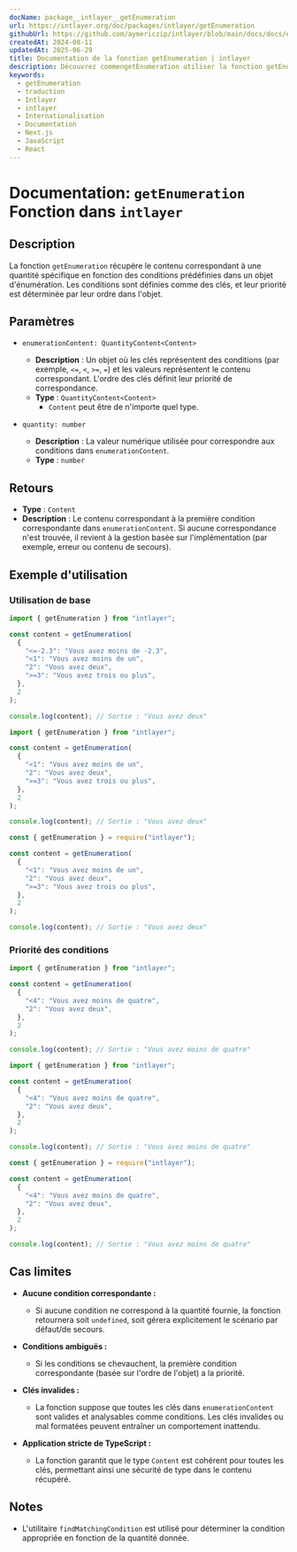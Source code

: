 ```yaml
---
docName: package__intlayer__getEnumeration
url: https://intlayer.org/doc/packages/intlayer/getEnumeration
githubUrl: https://github.com/aymericzip/intlayer/blob/main/docs/docs/en/packages/intlayer/getEnumeration.md
createdAt: 2024-08-11
updatedAt: 2025-06-29
title: Documentation de la fonction getEnumeration | intlayer
description: Découvrez commengetEnumeration utiliser la fonction getEnumeration pour le package intlayer
keywords:
  - getEnumeration
  - traduction
  - Intlayer
  - intlayer
  - Internationalisation
  - Documentation
  - Next.js
  - JavaScript
  - React
---
```


# Documentation: `getEnumeration` Fonction dans `intlayer`

## Description

La fonction `getEnumeration` récupère le contenu correspondant à une quantité spécifique en fonction des conditions prédéfinies dans un objet d'énumération. Les conditions sont définies comme des clés, et leur priorité est déterminée par leur ordre dans l'objet.

## Paramètres

- `enumerationContent: QuantityContent<Content>`

  - **Description** : Un objet où les clés représentent des conditions (par exemple, `<=`, `<`, `>=`, `=`) et les valeurs représentent le contenu correspondant. L'ordre des clés définit leur priorité de correspondance.
  - **Type** : `QuantityContent<Content>`
    - `Content` peut être de n'importe quel type.

- `quantity: number`

  - **Description** : La valeur numérique utilisée pour correspondre aux conditions dans `enumerationContent`.
  - **Type** : `number`

## Retours

- **Type** : `Content`
- **Description** : Le contenu correspondant à la première condition correspondante dans `enumerationContent`. Si aucune correspondance n'est trouvée, il revient à la gestion basée sur l'implémentation (par exemple, erreur ou contenu de secours).

## Exemple d'utilisation

### Utilisation de base

```typescript codeFormat="typescript"
import { getEnumeration } from "intlayer";

const content = getEnumeration(
  {
    "<=-2.3": "Vous avez moins de -2.3",
    "<1": "Vous avez moins de un",
    "2": "Vous avez deux",
    ">=3": "Vous avez trois ou plus",
  },
  2
);

console.log(content); // Sortie : "Vous avez deux"
```

```javascript codeFormat="esm"
import { getEnumeration } from "intlayer";

const content = getEnumeration(
  {
    "<1": "Vous avez moins de un",
    "2": "Vous avez deux",
    ">=3": "Vous avez trois ou plus",
  },
  2
);

console.log(content); // Sortie : "Vous avez deux"
```

```javascript codeFormat="commonjs"
const { getEnumeration } = require("intlayer");

const content = getEnumeration(
  {
    "<1": "Vous avez moins de un",
    "2": "Vous avez deux",
    ">=3": "Vous avez trois ou plus",
  },
  2
);

console.log(content); // Sortie : "Vous avez deux"
```

### Priorité des conditions

```typescript codeFormat="typescript"
import { getEnumeration } from "intlayer";

const content = getEnumeration(
  {
    "<4": "Vous avez moins de quatre",
    "2": "Vous avez deux",
  },
  2
);

console.log(content); // Sortie : "Vous avez moins de quatre"
```

```javascript codeFormat="esm"
import { getEnumeration } from "intlayer";

const content = getEnumeration(
  {
    "<4": "Vous avez moins de quatre",
    "2": "Vous avez deux",
  },
  2
);

console.log(content); // Sortie : "Vous avez moins de quatre"
```

```javascript codeFormat="commonjs"
const { getEnumeration } = require("intlayer");

const content = getEnumeration(
  {
    "<4": "Vous avez moins de quatre",
    "2": "Vous avez deux",
  },
  2
);

console.log(content); // Sortie : "Vous avez moins de quatre"
```

## Cas limites

- **Aucune condition correspondante :**

  - Si aucune condition ne correspond à la quantité fournie, la fonction retournera soit `undefined`, soit gérera explicitement le scénario par défaut/de secours.

- **Conditions ambiguës :**

  - Si les conditions se chevauchent, la première condition correspondante (basée sur l'ordre de l'objet) a la priorité.

- **Clés invalides :**

  - La fonction suppose que toutes les clés dans `enumerationContent` sont valides et analysables comme conditions. Les clés invalides ou mal formatées peuvent entraîner un comportement inattendu.

- **Application stricte de TypeScript :**
  - La fonction garantit que le type `Content` est cohérent pour toutes les clés, permettant ainsi une sécurité de type dans le contenu récupéré.

## Notes

- L'utilitaire `findMatchingCondition` est utilisé pour déterminer la condition appropriée en fonction de la quantité donnée.
